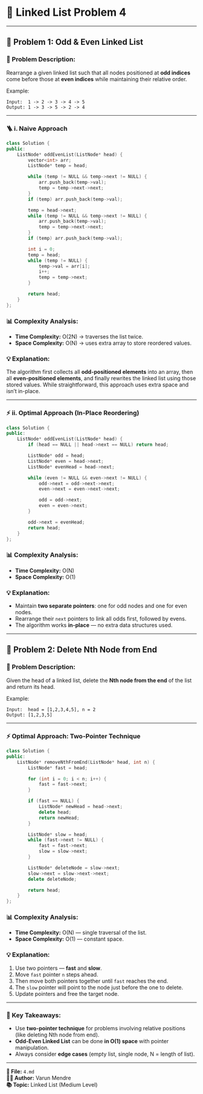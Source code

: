 # 🔹 Linked List Problem 4

---

## 🧩 Problem 1: Odd & Even Linked List

### 📘 Problem Description:
Rearrange a given linked list such that all nodes positioned at **odd indices** come before those at **even indices** while maintaining their relative order.

Example:
```
Input:  1 -> 2 -> 3 -> 4 -> 5
Output: 1 -> 3 -> 5 -> 2 -> 4
```

---

### 🪜 i. Naive Approach

```cpp
class Solution {
public:
    ListNode* oddEvenList(ListNode* head) {
        vector<int> arr;
        ListNode* temp = head;

        while (temp != NULL && temp->next != NULL) {
            arr.push_back(temp->val);
            temp = temp->next->next;
        }
        if (temp) arr.push_back(temp->val);

        temp = head->next;
        while (temp != NULL && temp->next != NULL) {
            arr.push_back(temp->val);
            temp = temp->next->next;
        }
        if (temp) arr.push_back(temp->val);

        int i = 0;
        temp = head;
        while (temp != NULL) {
            temp->val = arr[i];
            i++;
            temp = temp->next;
        }

        return head;
    }
};
```

### 📊 Complexity Analysis:
- **Time Complexity:** O(2N) → traverses the list twice.  
- **Space Complexity:** O(N) → uses extra array to store reordered values.

### 💡 Explanation:
The algorithm first collects all **odd-positioned elements** into an array, then all **even-positioned elements**, and finally rewrites the linked list using those stored values. While straightforward, this approach uses extra space and isn’t in-place.

---

### ⚡ ii. Optimal Approach (In-Place Reordering)

```cpp
class Solution {
public:
    ListNode* oddEvenList(ListNode* head) {
        if (head == NULL || head->next == NULL) return head;

        ListNode* odd = head;
        ListNode* even = head->next;
        ListNode* evenHead = head->next;

        while (even != NULL && even->next != NULL) {
            odd->next = odd->next->next;
            even->next = even->next->next;

            odd = odd->next;
            even = even->next;
        }

        odd->next = evenHead;
        return head;
    }
};
```

### 📊 Complexity Analysis:
- **Time Complexity:** O(N)  
- **Space Complexity:** O(1)

### 💡 Explanation:
- Maintain **two separate pointers**: one for odd nodes and one for even nodes.
- Rearrange their `next` pointers to link all odds first, followed by evens.
- The algorithm works **in-place** — no extra data structures used.

---

## 🧩 Problem 2: Delete Nth Node from End

### 📘 Problem Description:
Given the head of a linked list, delete the **Nth node from the end** of the list and return its head.

Example:
```
Input:  head = [1,2,3,4,5], n = 2
Output: [1,2,3,5]
```

---

### ⚡ Optimal Approach: Two-Pointer Technique

```cpp
class Solution {
public:
    ListNode* removeNthFromEnd(ListNode* head, int n) {
        ListNode* fast = head;

        for (int i = 0; i < n; i++) {
            fast = fast->next;
        }

        if (fast == NULL) {
            ListNode* newHead = head->next;
            delete head;
            return newHead;
        }

        ListNode* slow = head;
        while (fast->next != NULL) {
            fast = fast->next;
            slow = slow->next;
        }

        ListNode* deleteNode = slow->next;
        slow->next = slow->next->next;
        delete deleteNode;

        return head;
    }
};
```

### 📊 Complexity Analysis:
- **Time Complexity:** O(N) — single traversal of the list.  
- **Space Complexity:** O(1) — constant space.

### 💡 Explanation:
1. Use two pointers — **fast** and **slow**.
2. Move `fast` pointer `n` steps ahead.
3. Then move both pointers together until `fast` reaches the end.
4. The `slow` pointer will point to the node just before the one to delete.
5. Update pointers and free the target node.

---

### 🧠 Key Takeaways:
- Use **two-pointer technique** for problems involving relative positions (like deleting Nth node from end).
- **Odd-Even Linked List** can be done **in O(1) space** with pointer manipulation.
- Always consider **edge cases** (empty list, single node, N = length of list).

---

**📂 File:** `4.md`  
**🧑‍💻 Author:** Varun Mendre  
**📚 Topic:** Linked List (Medium Level)
